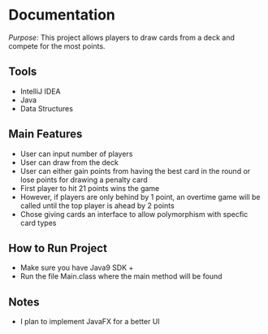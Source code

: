 # Documentation

*Purpose:* This project allows players to draw cards from a deck and compete for the most points.

Tools
---
* IntelliJ IDEA
* Java
* Data Structures

Main Features
---
* User can input number of players
* User can draw from the deck
* User can either gain points from having the best card in the round or lose points for drawing a penalty card
* First player to hit 21 points wins the game
* However, if players are only behind by 1 point, an overtime game will be called until the top player is ahead by 2 points
* Chose giving cards an interface to allow polymorphism with specfic card types 

How to Run Project
---
* Make sure you have Java9 SDK +
* Run the file Main.class where the main method will be found

Notes
---
* I plan to implement JavaFX for a better UI
